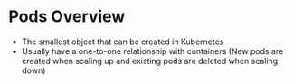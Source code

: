 # Pods Overview

* The smallest object that can be created in Kubernetes
* Usually have a one-to-one relationship with containers (New pods are created when scaling up and existing pods are deleted when scaling down)